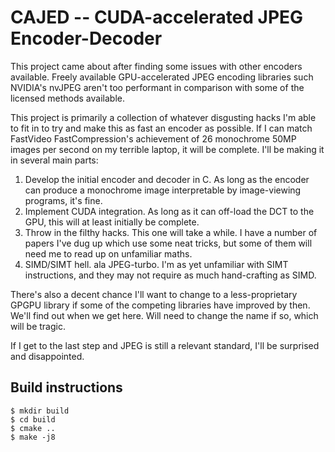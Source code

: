 # CAJED -- CUDA-accelerated JPEG Encoder-Decoder

This project came about after finding some issues with other encoders
available. Freely available GPU-accelerated JPEG encoding libraries such
NVIDIA's nvJPEG aren't too performant in comparison with some of the licensed
methods available.

This project is primarily a collection of whatever disgusting hacks I'm able to
fit in to try and make this as fast an encoder as possible. If I can match
FastVideo FastCompression's achievement of 26 monochrome 50MP images per second
on my terrible laptop, it will be complete. I'll be making it in several main
parts:

1. Develop the initial encoder and decoder in C. As long as the encoder can
   produce a monochrome image interpretable by image-viewing programs, it's
fine.
2. Implement CUDA integration. As long as it can off-load the DCT to the GPU,
   this will at least initially be complete.
3. Throw in the filthy hacks. This one will take a while. I have a number of
   papers I've dug up which use some neat tricks, but some of them will need me
to read up on unfamiliar maths.
4. SIMD/SIMT hell. ala JPEG-turbo. I'm as yet unfamiliar with SIMT
   instructions, and they may not require as much hand-crafting as SIMD.

There's also a decent chance I'll want to change to a less-proprietary GPGPU
library if some of the competing libraries have improved by then. We'll find
out when we get here. Will need to change the name if so, which will be tragic. 

If I get to the last step and JPEG is still a relevant standard, I'll be
surprised and disappointed.

## Build instructions

```
$ mkdir build
$ cd build
$ cmake ..
$ make -j8
```
